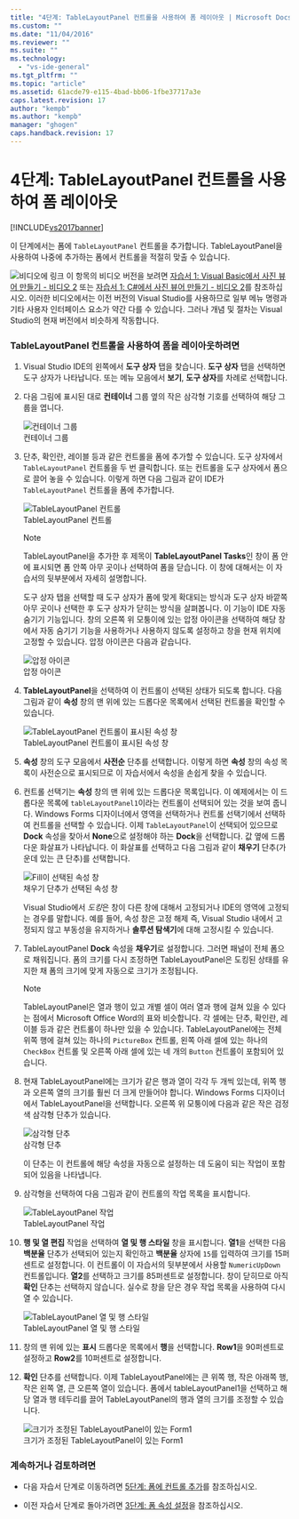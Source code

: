 ```yaml
---
title: "4단계: TableLayoutPanel 컨트롤을 사용하여 폼 레이아웃 | Microsoft Docs"
ms.custom: ""
ms.date: "11/04/2016"
ms.reviewer: ""
ms.suite: ""
ms.technology: 
  - "vs-ide-general"
ms.tgt_pltfrm: ""
ms.topic: "article"
ms.assetid: 61acde79-e115-4bad-bb06-1fbe37717a3e
caps.latest.revision: 17
author: "kempb"
ms.author: "kempb"
manager: "ghogen"
caps.handback.revision: 17
---
```

# 4단계: TableLayoutPanel 컨트롤을 사용하여 폼 레이아웃
[!INCLUDE[vs2017banner](../code-quality/includes/vs2017banner.md)]

이 단계에서는 폼에 `TableLayoutPanel` 컨트롤을 추가합니다.  TableLayoutPanel을 사용하여 나중에 추가하는 폼에서 컨트롤을 적절히 맞출 수 있습니다.  
  
 ![비디오에 링크](../data-tools/media/playvideo.png "PlayVideo") 이 항목의 비디오 버전을 보려면 [자습서 1: Visual Basic에서 사진 뷰어 만들기 \- 비디오 2](http://go.microsoft.com/fwlink/?LinkId=205211) 또는 [자습서 1: C\#에서 사진 뷰어 만들기 \- 비디오 2](http://go.microsoft.com/fwlink/?LinkId=205200)를 참조하십시오.  이러한 비디오에서는 이전 버전의 Visual Studio를 사용하므로 일부 메뉴 명령과 기타 사용자 인터페이스 요소가 약간 다를 수 있습니다.  그러나 개념 및 절차는 Visual Studio의 현재 버전에서 비슷하게 작동합니다.  
  
### TableLayoutPanel 컨트롤을 사용하여 폼을 레이아웃하려면  
  
1.  Visual Studio IDE의 왼쪽에서 **도구 상자** 탭을 찾습니다.  **도구 상자** 탭을 선택하면 도구 상자가 나타납니다. 또는 메뉴 모음에서 **보기**, **도구 상자**를 차례로 선택합니다.  
  
2.  다음 그림에 표시된 대로 **컨테이너** 그룹 옆의 작은 삼각형 기호를 선택하여 해당 그룹을 엽니다.  
  
     ![컨테이너 그룹](../ide/media/express_toolbox.png "Express\_Toolbox")  
컨테이너 그룹  
  
3.  단추, 확인란, 레이블 등과 같은 컨트롤을 폼에 추가할 수 있습니다.  도구 상자에서 `TableLayoutPanel` 컨트롤을 두 번 클릭합니다. 또는 컨트롤을 도구 상자에서 폼으로 끌어 놓을 수 있습니다. 이렇게 하면 다음 그림과 같이 IDE가 `TableLayoutPanel` 컨트롤을 폼에 추가합니다.  
  
     ![TableLayoutPanel 컨트롤](../ide/media/express_formtablelayout.png "Express\_FormTableLayout")  
TableLayoutPanel 컨트롤  
  
    > [!NOTE]
    >  TableLayoutPanel을 추가한 후 제목이 **TableLayoutPanel Tasks**인 창이 폼 안에 표시되면 폼 안쪽 아무 곳이나 선택하여 폼을 닫습니다.  이 창에 대해서는 이 자습서의 뒷부분에서 자세히 설명합니다.  
  
     도구 상자 탭을 선택할 때 도구 상자가 폼에 맞게 확대되는 방식과 도구 상자 바깥쪽 아무 곳이나 선택한 후 도구 상자가 닫히는 방식을 살펴봅니다.  이 기능이 IDE 자동 숨기기 기능입니다.  창의 오른쪽 위 모퉁이에 있는 압정 아이콘을 선택하여 해당 창에서 자동 숨기기 기능을 사용하거나 사용하지 않도록 설정하고 창을 현재 위치에 고정할 수 있습니다.  압정 아이콘은 다음과 같습니다.  
  
     ![압정 아이콘](../ide/media/express_pushpintoolbox.png "Express\_PushpinToolbox")  
압정 아이콘  
  
4.  **TableLayoutPanel**을 선택하여 이 컨트롤이 선택된 상태가 되도록 합니다.  다음 그림과 같이 **속성** 창의 맨 위에 있는 드롭다운 목록에서 선택된 컨트롤을 확인할 수 있습니다.  
  
     ![TableLayoutPanel 컨트롤이 표시된 속성 창](../ide/media/express_controlspropwin.png "Express\_ControlsPropWin")  
TableLayoutPanel 컨트롤이 표시된 속성 창  
  
5.  **속성** 창의 도구 모음에서 **사전순** 단추를 선택합니다.  이렇게 하면 **속성** 창의 속성 목록이 사전순으로 표시되므로 이 자습서에서 속성을 손쉽게 찾을 수 있습니다.  
  
6.  컨트롤 선택기는 **속성** 창의 맨 위에 있는 드롭다운 목록입니다.  이 예제에서는 이 드롭다운 목록에 `tableLayoutPanel1`이라는 컨트롤이 선택되어 있는 것을 보여 줍니다.  Windows Forms 디자이너에서 영역을 선택하거나 컨트롤 선택기에서 선택하여 컨트롤을 선택할 수 있습니다.  이제 `TableLayoutPanel`이 선택되어 있으므로 **Dock** 속성을 찾아서 **None**으로 설정해야 하는 **Dock**을 선택합니다.  값 옆에 드롭다운 화살표가 나타납니다.  이 화살표를 선택하고 다음 그림과 같이 **채우기** 단추\(가운데 있는 큰 단추\)를 선택합니다.  
  
     ![Fill이 선택된 속성 창](../ide/media/express_docktable.png "Express\_DockTable")  
채우기 단추가 선택된 속성 창  
  
     Visual Studio에서 *도킹*은 창이 다른 창에 대해서 고정되거나 IDE의 영역에 고정되는 경우를 말합니다.  예를 들어, 속성 창은 고정 해제 즉, Visual Studio 내에서 고정되지 않고 부동성을 유지하거나 **솔루션 탐색기**에 대해 고정시킬 수 있습니다.  
  
7.  TableLayoutPanel **Dock** 속성을 **채우기**로 설정합니다. 그러면 패널이 전체 폼으로 채워집니다.  폼의 크기를 다시 조정하면 TableLayoutPanel은 도킹된 상태를 유지한 채 폼의 크기에 맞게 자동으로 크기가 조정됩니다.  
  
    > [!NOTE]
    >  TableLayoutPanel은 열과 행이 있고 개별 셀이 여러 열과 행에 걸쳐 있을 수 있다는 점에서 Microsoft Office Word의 표와 비슷합니다.  각 셀에는 단추, 확인란, 레이블 등과 같은 컨트롤이 하나만 있을 수 있습니다.  TableLayoutPanel에는 전체 위쪽 행에 걸쳐 있는 하나의 `PictureBox` 컨트롤, 왼쪽 아래 셀에 있는 하나의 `CheckBox` 컨트롤 및 오른쪽 아래 셀에 있는 네 개의 `Button` 컨트롤이 포함되어 있습니다.  
  
8.  현재 TableLayoutPanel에는 크기가 같은 행과 열이 각각 두 개씩 있는데,  위쪽 행과 오른쪽 열의 크기를 훨씬 더 크게 만들어야 합니다.  Windows Forms 디자이너에서 TableLayoutPanel을 선택합니다.  오른쪽 위 모퉁이에 다음과 같은 작은 검정색 삼각형 단추가 있습니다.  
  
     ![삼각형 단추](../ide/media/express_iconblacktriangle.png "Express\_IconBlackTriangle")  
삼각형 단추  
  
     이 단추는 이 컨트롤에 해당 속성을 자동으로 설정하는 데 도움이 되는 작업이 포함되어 있음을 나타냅니다.  
  
9. 삼각형을 선택하여 다음 그림과 같이 컨트롤의 작업 목록을 표시합니다.  
  
     ![TableLayoutPanel 작업](../ide/media/express_tablepanel.png "Express\_TablePanel")  
TableLayoutPanel 작업  
  
10. **행 및 열 편집** 작업을 선택하여 **열 및 행 스타일** 창을 표시합니다.  **열1**을 선택한 다음 **백분율** 단추가 선택되어 있는지 확인하고 **백분율** 상자에 `15`를 입력하여 크기를 15퍼센트로 설정합니다. 이 컨트롤이 이 자습서의 뒷부분에서 사용할 `NumericUpDown` 컨트롤입니다. **열2**를 선택하고 크기를 85퍼센트로 설정합니다.  창이 닫히므로 아직 **확인** 단추는 선택하지 않습니다. 실수로 창을 닫은 경우 작업 목록을 사용하여 다시 열 수 있습니다.  
  
     ![TableLayoutPanel 열 및 행 스타일](../ide/media/vs_tablelayoutpanel_setup.png "VS\_TableLayoutPanel\_Setup")  
TableLayoutPanel 열 및 행 스타일  
  
11. 창의 맨 위에 있는 **표시** 드롭다운 목록에서 **행**을 선택합니다.  **Row1**을 90퍼센트로 설정하고 **Row2**를 10퍼센트로 설정합니다.  
  
12. **확인** 단추를 선택합니다.  이제 TableLayoutPanel에는 큰 위쪽 행, 작은 아래쪽 행, 작은 왼쪽 열, 큰 오른쪽 열이 있습니다.  폼에서 tableLayoutPanel1을 선택하고 해당 열과 행 테두리를 끌어 TableLayoutPanel의 행과 열의 크기를 조정할 수 있습니다.  
  
     ![크기가 조정된 TableLayoutPanel이 있는 Form1](../ide/media/vs_formafterlayoutpanel.png "VS\_FormAfterLayoutPanel")  
크기가 조정된 TableLayoutPanel이 있는 Form1  
  
### 계속하거나 검토하려면  
  
-   다음 자습서 단계로 이동하려면 [5단계: 폼에 컨트롤 추가](../ide/step-5-add-controls-to-your-form.md)를 참조하십시오.  
  
-   이전 자습서 단계로 돌아가려면 [3단계: 폼 속성 설정](../ide/step-3-set-your-form-properties.md)을 참조하십시오.